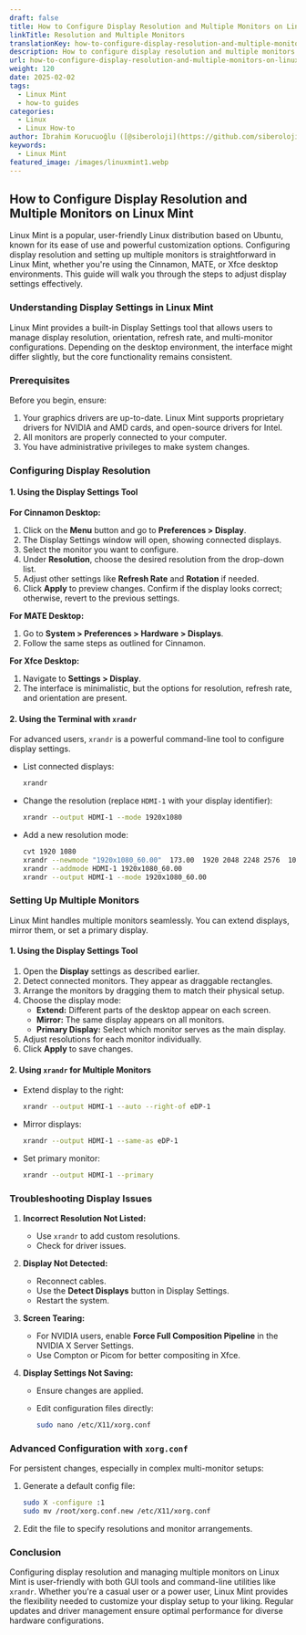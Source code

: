```yaml
---
draft: false
title: How to Configure Display Resolution and Multiple Monitors on Linux Mint
linkTitle: Resolution and Multiple Monitors
translationKey: how-to-configure-display-resolution-and-multiple-monitors
description: How to configure display resolution and multiple monitors on Linux Mint
url: how-to-configure-display-resolution-and-multiple-monitors-on-linux-mint
weight: 120
date: 2025-02-02
tags:
  - Linux Mint
  - how-to guides
categories:
  - Linux
  - Linux How-to
author: İbrahim Korucuoğlu ([@siberoloji](https://github.com/siberoloji))
keywords:
  - Linux Mint
featured_image: /images/linuxmint1.webp
---
```

## How to Configure Display Resolution and Multiple Monitors on Linux Mint

Linux Mint is a popular, user-friendly Linux distribution based on Ubuntu, known for its ease of use and powerful customization options. Configuring display resolution and setting up multiple monitors is straightforward in Linux Mint, whether you're using the Cinnamon, MATE, or Xfce desktop environments. This guide will walk you through the steps to adjust display settings effectively.

### Understanding Display Settings in Linux Mint

Linux Mint provides a built-in Display Settings tool that allows users to manage display resolution, orientation, refresh rate, and multi-monitor configurations. Depending on the desktop environment, the interface might differ slightly, but the core functionality remains consistent.

### Prerequisites

Before you begin, ensure:

1. Your graphics drivers are up-to-date. Linux Mint supports proprietary drivers for NVIDIA and AMD cards, and open-source drivers for Intel.
2. All monitors are properly connected to your computer.
3. You have administrative privileges to make system changes.

### Configuring Display Resolution

#### 1. Using the Display Settings Tool

**For Cinnamon Desktop:**

1. Click on the **Menu** button and go to **Preferences > Display**.
2. The Display Settings window will open, showing connected displays.
3. Select the monitor you want to configure.
4. Under **Resolution**, choose the desired resolution from the drop-down list.
5. Adjust other settings like **Refresh Rate** and **Rotation** if needed.
6. Click **Apply** to preview changes. Confirm if the display looks correct; otherwise, revert to the previous settings.

**For MATE Desktop:**

1. Go to **System > Preferences > Hardware > Displays**.
2. Follow the same steps as outlined for Cinnamon.

**For Xfce Desktop:**

1. Navigate to **Settings > Display**.
2. The interface is minimalistic, but the options for resolution, refresh rate, and orientation are present.

#### 2. Using the Terminal with `xrandr`

For advanced users, `xrandr` is a powerful command-line tool to configure display settings.

- List connected displays:

  ```bash
  xrandr
  ```

- Change the resolution (replace `HDMI-1` with your display identifier):

  ```bash
  xrandr --output HDMI-1 --mode 1920x1080
  ```

- Add a new resolution mode:

  ```bash
  cvt 1920 1080
  xrandr --newmode "1920x1080_60.00"  173.00  1920 2048 2248 2576  1080 1083 1088 1120 -hsync +vsync
  xrandr --addmode HDMI-1 1920x1080_60.00
  xrandr --output HDMI-1 --mode 1920x1080_60.00
  ```

### Setting Up Multiple Monitors

Linux Mint handles multiple monitors seamlessly. You can extend displays, mirror them, or set a primary display.

#### 1. Using the Display Settings Tool

1. Open the **Display** settings as described earlier.
2. Detect connected monitors. They appear as draggable rectangles.
3. Arrange the monitors by dragging them to match their physical setup.
4. Choose the display mode:
   - **Extend:** Different parts of the desktop appear on each screen.
   - **Mirror:** The same display appears on all monitors.
   - **Primary Display:** Select which monitor serves as the main display.
5. Adjust resolutions for each monitor individually.
6. Click **Apply** to save changes.

#### 2. Using `xrandr` for Multiple Monitors

- Extend display to the right:

  ```bash
  xrandr --output HDMI-1 --auto --right-of eDP-1
  ```

- Mirror displays:

  ```bash
  xrandr --output HDMI-1 --same-as eDP-1
  ```

- Set primary monitor:

  ```bash
  xrandr --output HDMI-1 --primary
  ```

### Troubleshooting Display Issues

1. **Incorrect Resolution Not Listed:**
   - Use `xrandr` to add custom resolutions.
   - Check for driver issues.

2. **Display Not Detected:**
   - Reconnect cables.
   - Use the **Detect Displays** button in Display Settings.
   - Restart the system.

3. **Screen Tearing:**
   - For NVIDIA users, enable **Force Full Composition Pipeline** in the NVIDIA X Server Settings.
   - Use Compton or Picom for better compositing in Xfce.

4. **Display Settings Not Saving:**
   - Ensure changes are applied.
   - Edit configuration files directly:

     ```bash
     sudo nano /etc/X11/xorg.conf
     ```

### Advanced Configuration with `xorg.conf`

For persistent changes, especially in complex multi-monitor setups:

1. Generate a default config file:

   ```bash
   sudo X -configure :1
   sudo mv /root/xorg.conf.new /etc/X11/xorg.conf
   ```

2. Edit the file to specify resolutions and monitor arrangements.

### Conclusion

Configuring display resolution and managing multiple monitors on Linux Mint is user-friendly with both GUI tools and command-line utilities like `xrandr`. Whether you're a casual user or a power user, Linux Mint provides the flexibility needed to customize your display setup to your liking. Regular updates and driver management ensure optimal performance for diverse hardware configurations.
